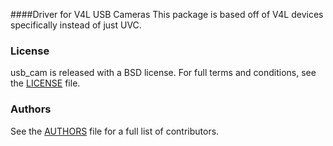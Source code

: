 ####Driver for V4L USB Cameras
This package is based off of V4L devices specifically instead of just UVC.

### License
usb_cam is released with a BSD license. For full terms and conditions, see the [LICENSE](LICENSE) file.

### Authors
See the [AUTHORS](AUTHORS.md) file for a full list of contributors.
